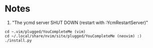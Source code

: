 # Notes

1. "The ycmd server SHUT DOWN (restart with :YcmRestartServer)"
```console
cd ~.vim/plugged/YouCompleteMe (vim)
cd ~/.local/share/nvim/site/plugged/YouCompleteMe (neovim) :)
./install.py
```
